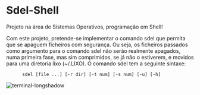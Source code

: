 # Sdel-Shell
Projeto na área de Sistemas Operativos, programação em Shell!

Com este projeto, pretende-se implementar o comando sdel que permita que se apaguem ficheiros com segurança.
Ou seja, os ficheiros passados como argumento para o comando sdel não serão realmente apagados,
numa primeira fase, mas sim comprimidos, se já não o estiverem, e movidos para uma diretoria lixo
(~/.LIXO). O comando sdel tem a seguinte sintaxe:

          sdel [file ...] [-r dir] [-t num] [-s num] [-u] [-h]
![terminal-longshadow](https://user-images.githubusercontent.com/116800150/225991839-985f92a1-3ad4-4e8a-bbe7-300a3a4a6e8e.png)
